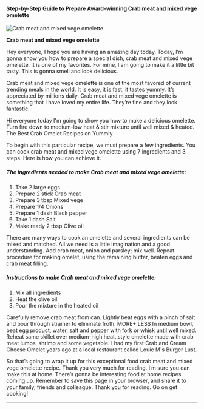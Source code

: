             

#### Step-by-Step Guide to Prepare Award-winning Crab meat and mixed vege omelette

![Crab meat and mixed vege omelette](https://img-global.cpcdn.com/recipes/47031460/751x532cq70/crab-meat-and-mixed-vege-omelette-recipe-main-photo.jpg)

**Crab meat and mixed vege omelette**

Hey everyone, I hope you are having an amazing day today. Today, I’m gonna show you how to prepare a special dish, crab meat and mixed vege omelette. It is one of my favorites. For mine, I am going to make it a little bit tasty. This is gonna smell and look delicious.

Crab meat and mixed vege omelette is one of the most favored of current trending meals in the world. It is easy, it is fast, it tastes yummy. It’s appreciated by millions daily. Crab meat and mixed vege omelette is something that I have loved my entire life. They’re fine and they look fantastic.

Hi everyone today I'm going to show you how to make a delicious omelette. Turn fire down to medium-low heat & stir mixture until well mixed & heated. The Best Crab Omelet Recipes on Yummly

To begin with this particular recipe, we must prepare a few ingredients. You can cook crab meat and mixed vege omelette using 7 ingredients and 3 steps. Here is how you can achieve it.

##### The ingredients needed to make Crab meat and mixed vege omelette:

1.  Take 2 large eggs
2.  Prepare 2 stick Crab meat
3.  Prepare 3 tbsp Mixed vege
4.  Prepare 1/4 Onions
5.  Prepare 1 dash Black pepper
6.  Take 1 dash Salt
7.  Make ready 2 tbsp Olive oil

There are many ways to cook an omelette and several ingredients can be mixed and matched. All we need is a little imagination and a good understanding. Add crab meat, onion and parsley; mix well. Repeat procedure for making omelet, using the remaining butter, beaten eggs and crab meat filling.

##### Instructions to make Crab meat and mixed vege omelette:

1.  Mix all ingredients
2.  Heat the olive oil
3.  Pour the mixture in the heated oil

Carefully remove crab meat from can. Lightly beat eggs with a pinch of salt and pour through strainer to eliminate froth. MORE+ LESS In medium bowl, beat egg product, water, salt and pepper with fork or whisk until well mixed. Reheat same skillet over medium-high heat..style omelette made with crab meat lumps, shrimp and some vegetable. I had my first Crab and Cream Cheese Omelet years ago at a local restaurant called Louie M's Burger Lust.

So that’s going to wrap it up for this exceptional food crab meat and mixed vege omelette recipe. Thank you very much for reading. I’m sure you can make this at home. There’s gonna be interesting food at home recipes coming up. Remember to save this page in your browser, and share it to your family, friends and colleague. Thank you for reading. Go on get cooking!

* * *